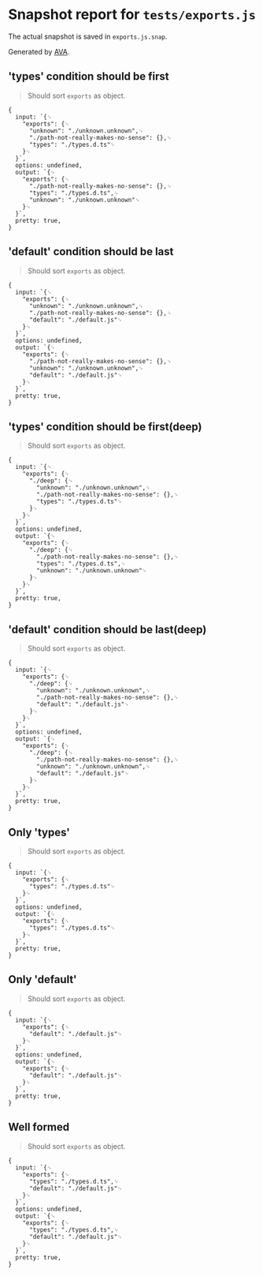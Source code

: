# Snapshot report for `tests/exports.js`

The actual snapshot is saved in `exports.js.snap`.

Generated by [AVA](https://avajs.dev).

## 'types' condition should be first

> Should sort `exports` as object.

    {
      input: `{␊
        "exports": {␊
          "unknown": "./unknown.unknown",␊
          "./path-not-really-makes-no-sense": {},␊
          "types": "./types.d.ts"␊
        }␊
      }`,
      options: undefined,
      output: `{␊
        "exports": {␊
          "./path-not-really-makes-no-sense": {},␊
          "types": "./types.d.ts",␊
          "unknown": "./unknown.unknown"␊
        }␊
      }`,
      pretty: true,
    }

## 'default' condition should be last

> Should sort `exports` as object.

    {
      input: `{␊
        "exports": {␊
          "unknown": "./unknown.unknown",␊
          "./path-not-really-makes-no-sense": {},␊
          "default": "./default.js"␊
        }␊
      }`,
      options: undefined,
      output: `{␊
        "exports": {␊
          "./path-not-really-makes-no-sense": {},␊
          "unknown": "./unknown.unknown",␊
          "default": "./default.js"␊
        }␊
      }`,
      pretty: true,
    }

## 'types' condition should be first(deep)

> Should sort `exports` as object.

    {
      input: `{␊
        "exports": {␊
          "./deep": {␊
            "unknown": "./unknown.unknown",␊
            "./path-not-really-makes-no-sense": {},␊
            "types": "./types.d.ts"␊
          }␊
        }␊
      }`,
      options: undefined,
      output: `{␊
        "exports": {␊
          "./deep": {␊
            "./path-not-really-makes-no-sense": {},␊
            "types": "./types.d.ts",␊
            "unknown": "./unknown.unknown"␊
          }␊
        }␊
      }`,
      pretty: true,
    }

## 'default' condition should be last(deep)

> Should sort `exports` as object.

    {
      input: `{␊
        "exports": {␊
          "./deep": {␊
            "unknown": "./unknown.unknown",␊
            "./path-not-really-makes-no-sense": {},␊
            "default": "./default.js"␊
          }␊
        }␊
      }`,
      options: undefined,
      output: `{␊
        "exports": {␊
          "./deep": {␊
            "./path-not-really-makes-no-sense": {},␊
            "unknown": "./unknown.unknown",␊
            "default": "./default.js"␊
          }␊
        }␊
      }`,
      pretty: true,
    }

## Only 'types'

> Should sort `exports` as object.

    {
      input: `{␊
        "exports": {␊
          "types": "./types.d.ts"␊
        }␊
      }`,
      options: undefined,
      output: `{␊
        "exports": {␊
          "types": "./types.d.ts"␊
        }␊
      }`,
      pretty: true,
    }

## Only 'default'

> Should sort `exports` as object.

    {
      input: `{␊
        "exports": {␊
          "default": "./default.js"␊
        }␊
      }`,
      options: undefined,
      output: `{␊
        "exports": {␊
          "default": "./default.js"␊
        }␊
      }`,
      pretty: true,
    }

## Well formed

> Should sort `exports` as object.

    {
      input: `{␊
        "exports": {␊
          "types": "./types.d.ts",␊
          "default": "./default.js"␊
        }␊
      }`,
      options: undefined,
      output: `{␊
        "exports": {␊
          "types": "./types.d.ts",␊
          "default": "./default.js"␊
        }␊
      }`,
      pretty: true,
    }

